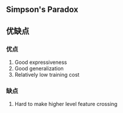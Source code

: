 
## Simpson's Paradox

## 优缺点
### 优点
1. Good expressiveness
2. Good generalization
3. Relatively low training cost
### 缺点
1. Hard to make higher level feature crossing
